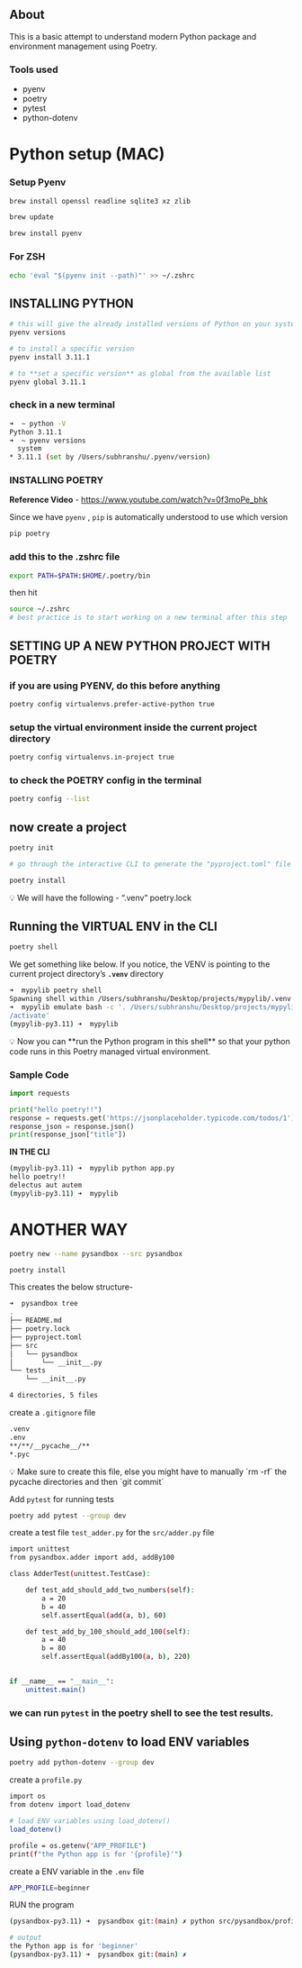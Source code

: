 ## About
This is a basic attempt to understand modern Python package and environment management using Poetry.

### Tools used
- pyenv
- poetry
- pytest
- python-dotenv


# Python setup (MAC)

### Setup Pyenv

```bash
brew install openssl readline sqlite3 xz zlib
```

```bash
brew update
```

```bash
brew install pyenv
```

### For ZSH

```bash
echo 'eval "$(pyenv init --path)"' >> ~/.zshrc
```

## INSTALLING PYTHON

```bash
# this will give the already installed versions of Python on your system
pyenv versions

# to install a specific version
pyenv install 3.11.1

# to **set a specific version** as global from the available list
pyenv global 3.11.1

```

### check in a new terminal

```bash
➜  ~ python -V
Python 3.11.1
➜  ~ pyenv versions
  system
* 3.11.1 (set by /Users/subhranshu/.pyenv/version)
```

### INSTALLING POETRY

**Reference Video** - 
https://www.youtube.com/watch?v=0f3moPe_bhk

Since we have `pyenv` , `pip` is automatically understood to use which version

```bash
pip poetry
```

### add this to the .zshrc file

```bash
export PATH=$PATH:$HOME/.poetry/bin
```

then hit

```bash
source ~/.zshrc
# best practice is to start working on a new terminal after this step
```

## SETTING UP A NEW PYTHON PROJECT WITH POETRY

### if you are using PYENV, do this before anything

```bash
poetry config virtualenvs.prefer-active-python true
```

### setup the virtual environment inside the current project directory

```bash
poetry config virtualenvs.in-project true
```

### to check the POETRY config in the terminal

```bash
poetry config --list
```

## now create a project

```bash
poetry init

# go through the interactive CLI to generate the "pyproject.toml" file

poetry install
```


<aside>
💡 We will have the following -
“.venv”
poetry.lock

</aside>


## Running the VIRTUAL ENV in the CLI

```bash
poetry shell
```

We get something like below. If you notice, the VENV is pointing to the current project directory’s **`.venv`** directory

```bash
➜  mypylib poetry shell
Spawning shell within /Users/subhranshu/Desktop/projects/mypylib/.venv
➜  mypylib emulate bash -c '. /Users/subhranshu/Desktop/projects/mypylib/.venv/bin
/activate'
(mypylib-py3.11) ➜  mypylib
```

<aside>
💡 Now you can **run the Python program in this shell** so that your python code runs in this Poetry managed virtual environment.

</aside>

### Sample Code

```python
import requests

print("hello poetry!!")
response = requests.get('https://jsonplaceholder.typicode.com/todos/1')
response_json = response.json()
print(response_json["title"])
```

**IN THE CLI**

```bash
(mypylib-py3.11) ➜  mypylib python app.py
hello poetry!!
delectus aut autem
(mypylib-py3.11) ➜  mypylib
```

# ANOTHER WAY

```bash
poetry new --name pysandbox --src pysandbox
```

```bash
poetry install
```

This creates the below structure-

```bash
➜  pysandbox tree
.
├── README.md
├── poetry.lock
├── pyproject.toml
├── src
│   └── pysandbox
│       └── __init__.py
└── tests
    └── __init__.py

4 directories, 5 files
```

create a `.gitignore` file

```bash
.venv
.env
**/**/__pycache__/**
*.pyc
```

<aside>
💡 Make sure to create this file, else you might have to manually `rm -rf` the pycache directories and then `git commit`

</aside>

Add `pytest` for running tests

```bash
poetry add pytest --group dev
```

create a test file `test_adder.py`  for the `src/adder.py` file

```bash
import unittest
from pysandbox.adder import add, addBy100

class AdderTest(unittest.TestCase):

    def test_add_should_add_two_numbers(self):
        a = 20
        b = 40
        self.assertEqual(add(a, b), 60)

    def test_add_by_100_should_add_100(self):
        a = 40
        b = 80
        self.assertEqual(addBy100(a, b), 220)
    

if __name__ == "__main__":
    unittest.main()
```

### we can run `pytest` in the poetry shell to see the test results.

## Using `python-dotenv` to load ENV variables

```bash
poetry add python-dotenv --group dev
```

create a `profile.py`

```bash
import os
from dotenv import load_dotenv

# load ENV variables using load_dotenv()
load_dotenv()

profile = os.getenv("APP_PROFILE")
print(f"the Python app is for '{profile}'")
```

create a ENV variable in the `.env` file

```bash
APP_PROFILE=beginner
```

RUN the program

```bash
(pysandbox-py3.11) ➜  pysandbox git:(main) ✗ python src/pysandbox/profile.py

# output
the Python app is for 'beginner'
(pysandbox-py3.11) ➜  pysandbox git:(main) ✗
```


